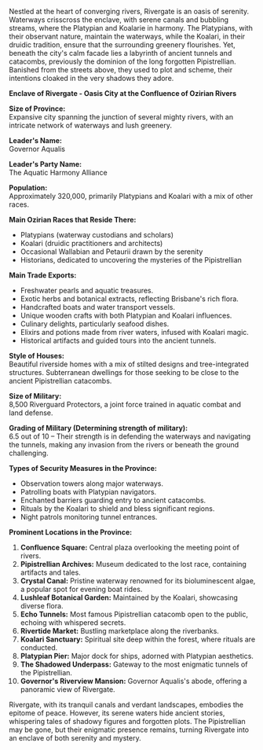 Nestled at the heart of converging rivers, Rivergate is an oasis of serenity. Waterways crisscross the enclave, with serene canals and bubbling streams, where the Platypian and Koalarie in harmony. The Platypians, with their observant nature, maintain the waterways, while the Koalari, in their druidic tradition, ensure that the surrounding greenery flourishes. Yet, beneath the city's calm facade lies a labyrinth of ancient tunnels and catacombs, previously the dominion of the long forgotten Pipistrellian. Banished from the streets above, they used to plot and scheme, their intentions cloaked in the very shadows they adore.

**Enclave of Rivergate - Oasis City at the Confluence of Ozirian Rivers**

**Size of Province:**  
Expansive city spanning the junction of several mighty rivers, with an intricate network of waterways and lush greenery.

**Leader's Name:**  
Governor Aqualis

**Leader's Party Name:**  
The Aquatic Harmony Alliance

**Population:**  
Approximately 320,000, primarily Platypians and Koalari with a mix of other races.

**Main Ozirian Races that Reside There:**  
- Platypians (waterway custodians and scholars)
- Koalari (druidic practitioners and architects)
- Occasional Wallabian and Petaurii drawn by the serenity
- Historians, dedicated to uncovering the mysteries of the Pipistrellian

**Main Trade Exports:**  
- Freshwater pearls and aquatic treasures.
- Exotic herbs and botanical extracts, reflecting Brisbane's rich flora.
- Handcrafted boats and water transport vessels.
- Unique wooden crafts with both Platypian and Koalari influences.
- Culinary delights, particularly seafood dishes.
- Elixirs and potions made from river waters, infused with Koalari magic.
- Historical artifacts and guided tours into the ancient tunnels.

**Style of Houses:**  
Beautiful riverside homes with a mix of stilted designs and tree-integrated structures. Subterranean dwellings for those seeking to be close to the ancient Pipistrellian catacombs.

**Size of Military:**  
8,500 Riverguard Protectors, a joint force trained in aquatic combat and land defense.

**Grading of Military (Determining strength of military):**  
6.5 out of 10 – Their strength is in defending the waterways and navigating the tunnels, making any invasion from the rivers or beneath the ground challenging.

**Types of Security Measures in the Province:**  
- Observation towers along major waterways.
- Patrolling boats with Platypian navigators.
- Enchanted barriers guarding entry to ancient catacombs.
- Rituals by the Koalari to shield and bless significant regions.
- Night patrols monitoring tunnel entrances.

**Prominent Locations in the Province:**  
1. **Confluence Square:** Central plaza overlooking the meeting point of rivers.
2. **Pipistrellian Archives:** Museum dedicated to the lost race, containing artifacts and tales.
3. **Crystal Canal:** Pristine waterway renowned for its bioluminescent algae, a popular spot for evening boat rides.
4. **Lushleaf Botanical Garden:** Maintained by the Koalari, showcasing diverse flora.
5. **Echo Tunnels:** Most famous Pipistrellian catacomb open to the public, echoing with whispered secrets.
6. **Rivertide Market:** Bustling marketplace along the riverbanks.
7. **Koalari Sanctuary:** Spiritual site deep within the forest, where rituals are conducted.
8. **Platypian Pier:** Major dock for ships, adorned with Platypian aesthetics.
9. **The Shadowed Underpass:** Gateway to the most enigmatic tunnels of the Pipistrellian.
10. **Governor's Riverview Mansion:** Governor Aqualis's abode, offering a panoramic view of Rivergate.

Rivergate, with its tranquil canals and verdant landscapes, embodies the epitome of peace. However, its serene waters hide ancient stories, whispering tales of shadowy figures and forgotten plots. The Pipistrellian may be gone, but their enigmatic presence remains, turning Rivergate into an enclave of both serenity and mystery.